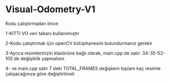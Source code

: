 # Visual-Odometry-V1

Kodu çalıştırmadan önce:
 
1-KITTI VO veri tabanı kullanılmıştır

2-Kodu çalıştırmak için openCV kütüphanesini bulundurmanız gerekir

3-Ayrıca resimlerinizin klasörüne bağlı olarak, main.cpp de satır: 34-35-52-105 de değişiklik yapmalısın

4- ve main.cpp satır 7 deki TOTAL_FRAMES değişkeni toplam kaç resimle çalışacağınıza göre değiştirilmeli
